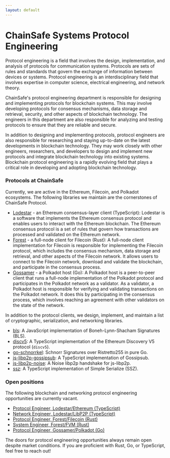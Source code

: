 ```yaml
---
layout: default
---
```


# ChainSafe Systems Protocol Engineering

Protocol engineering is a field that involves the design, implementation, and
analysis of protocols for communication systems. Protocols are sets of rules
and standards that govern the exchange of information between devices or
systems. Protocol engineering is an interdisciplinary field that involves
expertise in computer science, electrical engineering, and network theory.

ChainSafe's protocol engineering department is responsible for designing and
implementing protocols for blockchain systems. This may involve developing
protocols for consensus mechanisms, data storage and retrieval, security, and
other aspects of blockchain technology. The engineers in this department are
also responsible for analyzing and testing protocols to ensure that they are
reliable and secure.

In addition to designing and implementing protocols, protocol engineers are also
responsible for researching and staying up-to-date on the latest developments in
blockchain technology. They may work closely with other engineers, researchers,
and developers to design and implement new protocols and integrate blockchain
technology into existing systems. Blockchain protocol engineering is a rapidly
evolving field that plays a critical role in developing and adopting blockchain
technology.

### Protocols at ChainSafe

Currently, we are active in the Ethereum, Filecoin, and Polkadot ecosystems.
The following libraries we maintain are the cornerstones of ChainSafe Protocol.

* [Lodestar](https://lodestar.chainsafe.io) - an Ethereum consensus-layer
  client (TypeScript): Lodestar is a software that implements the Ethereum
  consensus protocol and enables users to interact with the Ethereum blockchain.
  The Ethereum consensus protocol is a set of rules that govern how transactions
  are processed and validated on the Ethereum network.
* [Forest](https://github.com/ChainSafe/forest) - a full-node client for
  Filecoin (Rust): A full-node client implementation for Filecoin is
  responsible for implementing the Filecoin protocol, which includes the
  consensus mechanism, data storage and retrieval, and other aspects of the
  Filecoin network. It allows users to connect to the Filecoin network, download
  and validate the blockchain, and participate in the consensus process.
* [Gossamer](https://github.com/ChainSafe/gossamer) - a Polkadot host (Go):
  A Polkadot host is a peer-to-peer client that runs a full-node implementation
  of the Polkadot protocol and participates in the Polkadot network as a
  validator. As a validator, a Polkadot host is responsible for verifying and
  validating transactions on the Polkadot network. It does this by participating
  in the consensus process, which involves reaching an agreement with other
  validators on the state of the network.

In addition to the protocol clients, we design, implement, and maintain a list
of cryptographic, serialization, and networking libraries.

* [bls](https://github.com/ChainSafe/bls): A JavaScript implementation of
  Boneh-Lynn-Shacham Signatures (BLS).
* [discv5](https://github.com/ChainSafe/discv5): A TypeScript implementation of
  the Ethereum Discovery V5 protocol (`discv5`).
* [go-schnorrkel](https://github.com/ChainSafe/go-schnorrkel): Schnorr
  Signatures over Ristretto255 in pure Go.
* [js-libp2p-gossipsub](https://github.com/ChainSafe/js-libp2p-gossipsub):
  A TypeScript implementation of Gossipsub.
* [js-libp2p-noise](https://github.com/ChainSafe/js-libp2p-noise): A Noise
  libp2p handshake for js-libp2p.
* [ssz](https://github.com/ChainSafe/ssz): A TypeScript implementation of
  Simple Serialize (SSZ).

### Open positions

The following blockchain and networking protocol engineering opportunities are
currently vacant.

* [Protocol Engineer, Lodestar/Ethereum (TypeScript)](./positions/lodestar.html)
* [Network Engineer, Lodestar/LibP2P (TypeScript)](./positions/libp2p.html)
* [Protocol Engineer, Forest/Filecoin (Rust)](./positions/forest.html)
* [System Engineer, Forest/FVM (Rust)](./positions/fvm.html)
* [Protocol Engineer, Gossamer/Polkadot (Go)](./positions/gossamer.html)

The doors for protocol engineering opportunities always remain open despite
market conditions. If you are proficient with Rust, Go, or TypeScript, feel
free to reach out!
